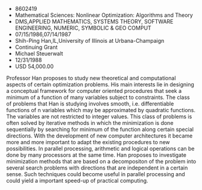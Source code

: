 
* 8602419
* Mathematical Sciences: Nonlinear Optimization: Algorithms and Theory
* DMS,APPLIED MATHEMATICS, SYSTEMS THEORY, SOFTWARE ENGINEERING, NUMERIC, SYMBOLIC & GEO COMPUT
* 07/15/1986,07/14/1987
* Shih-Ping Han,IL,University of Illinois at Urbana-Champaign
* Continuing Grant
* Michael Steuerwalt
* 12/31/1988
* USD 54,000.00

Professor Han proposes to study new theoretical and computational aspects of
certain optimization problems. His main interests lie in designing a conceptual
framework for computer oriented procedures that seek a minimum of a function of
many variables subject to constraints. The class of problems that Han is
studying involves smooth, i.e. differentiable functions of n variables which may
be approximated by quadratic functions. The variables are not restricted to
integer values. This class of problems is often solved by iterative methods in
which the minimization is done sequentially by searching for minimum of the
function along certain special directions. With the development of new computer
architectures it became more and more important to adapt the existing procedures
to new possibilities. In parallel processing, arithmetic and logical operations
can be done by many processors at the same time. Han proposes to investigate
minimization methods that are based on a decompositon of the problem into
several search problems with directions that are independent in a certain sense.
Such techniques could become useful in parallel processing and could yield a
important speed-up of practical computing.
